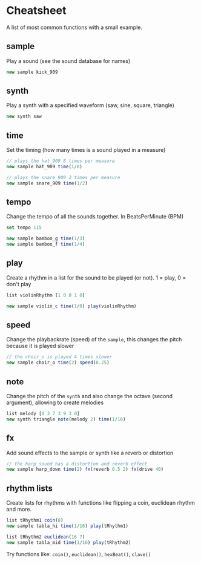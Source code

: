 # Cheatsheet

A list of most common functions with a small example.

## sample

Play a sound (see the sound database for names)

```js
new sample kick_909
```

## synth

Play a synth with a specified waveform (saw, sine, square, triangle)

```js 
new synth saw
```

## time

Set the timing (how many times is a sound played in a measure)

```js
// plays the hat_909 8 times per measure
new sample hat_909 time(1/8)

// plays the snare_909 2 times per measure
new sample snare_909 time(1/2)
```

## tempo

Change the tempo of all the sounds together. In BeatsPerMinute (BPM)

```js
set tempo 115

new sample bamboo_g time(1/3)
new sample bamboo_f time(1/4)
```

## play

Create a rhythm in a list for the sound to be played (or not). 1 = play, 0 = don't play

```js
list violinRhythm [1 0 0 1 0]

new sample violin_c time(1/8) play(violinRhythm)
```

## speed

Change the playbackrate (speed) of the `sample`, this changes the pitch because it is played slower

```js
// the choir_o is played 4 times slower 
new sample choir_o time(2) speed(0.25)
```

## note

Change the pitch of the `synth` and also change the octave (second argument), allowing to create melodies

```js 
list melody [0 3 7 3 9 3 0]
new synth triangle note(melody 2) time(1/16)
```

## fx

Add sound effects to the sample or synth like a reverb or distortion

```js 
// the harp sound has a distortion and reverb effect
new sample harp_down time(2) fx(reverb 0.5 2) fx(drive 40)
```

## rhythm lists

Create lists for rhythms with functions like flipping a coin, euclidean rhythm and more.

```js 
list tRhythm1 coin(8)
new sample tabla_hi time(1/16) play(tRhythm1)

list tRhythm2 euclidean(16 7)
new sample tabla_mid time(1/16) play(tRhythm2)
```

Try functions like: `coin()`, `euclidean()`, `hexBeat()`, `clave()`
